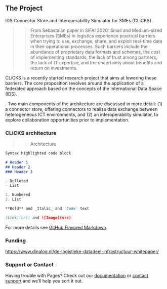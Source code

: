 ## The Project

IDS Connector Store and Interoperability Simulator for SMEs (CLiCKS)

>> From Sebastaian paper in SIFAI 2020:
Small and Medium-sized Enterprises (SMEs) in logistics experience practical barriers when trying to use, exchange, share, and exploit real-time data in their operational processes. Such barriers include the abundance of proprietary data formats and schemes, the cost of implementing standards, the lack of trust among partners, the lack of IT expertise, and the uncertainty about benefits and return on investments. 

CLiCKS is a recently started research project that aims at lowering these barriers. The core proposition revolves around the application of a federated approach based on the concepts of the International Data Space (IDS). 

. Two main components of the architecture are discussed in more detail: (1) a connector store, offering connectors to realize data exchange
between heterogeneous ICT environments, and (2) an interoperability simulator, to explore
collaboration opportunities prior to implementation. 

### CLiCKS architecture 

>> Architecture

```markdown
Syntax highlighted code block

# Header 1
## Header 2
### Header 3

- Bulleted
- List

1. Numbered
2. List

**Bold** and _Italic_ and `Code` text

[Link](url) and ![Image](src)
```

For more details see [GitHub Flavored Markdown](https://guides.github.com/features/mastering-markdown/).


### Funding 
https://www.dinalog.nl/de-logistieke-datadeel-infrastructuur-whitepaper/


### Support or Contact

Having trouble with Pages? Check out our [documentation](https://docs.github.com/categories/github-pages-basics/) or [contact support](https://github.com/contact) and we’ll help you sort it out.
